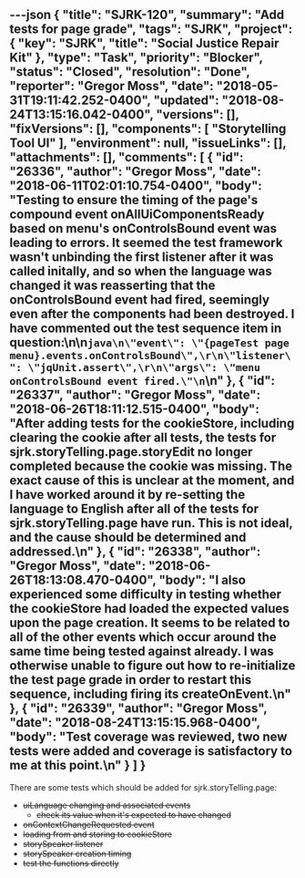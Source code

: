 ---json
{
  "title": "SJRK-120",
  "summary": "Add tests for page grade",
  "tags": "SJRK",
  "project": {
    "key": "SJRK",
    "title": "Social Justice Repair Kit"
  },
  "type": "Task",
  "priority": "Blocker",
  "status": "Closed",
  "resolution": "Done",
  "reporter": "Gregor Moss",
  "date": "2018-05-31T19:11:42.252-0400",
  "updated": "2018-08-24T13:15:16.042-0400",
  "versions": [],
  "fixVersions": [],
  "components": [
    "Storytelling Tool UI"
  ],
  "environment": null,
  "issueLinks": [],
  "attachments": [],
  "comments": [
    {
      "id": "26336",
      "author": "Gregor Moss",
      "date": "2018-06-11T02:01:10.754-0400",
      "body": "Testing to ensure the timing of the page's compound event onAllUiComponentsReady based on menu's onControlsBound event was leading to errors. It seemed the test framework wasn't unbinding the first listener after it was called initally, and so when the language was changed it was reasserting that the onControlsBound event had fired, seemingly even after the components had been destroyed. I have commented out the test sequence item in question:\n\n```java\n\"event\": \"{pageTest page menu}.events.onControlsBound\",\r\n\"listener\": \"jqUnit.assert\",\r\n\"args\": \"menu onControlsBound event fired.\"\n```\n"
    },
    {
      "id": "26337",
      "author": "Gregor Moss",
      "date": "2018-06-26T18:11:12.515-0400",
      "body": "After adding tests for the cookieStore, including clearing the cookie after all tests, the tests for sjrk.storyTelling.page.storyEdit no longer completed because the cookie was missing. The exact cause of this is unclear at the moment, and I have worked around it by re-setting the language to English after all of the tests for sjrk.storyTelling.page have run. This is not ideal, and the cause should be determined and addressed.\n"
    },
    {
      "id": "26338",
      "author": "Gregor Moss",
      "date": "2018-06-26T18:13:08.470-0400",
      "body": "I also experienced some difficulty in testing whether the cookieStore had loaded the expected values upon the page creation. It seems to be related to all of the other events which occur around the same time being tested against already. I was otherwise unable to figure out how to re-initialize the test page grade in order to restart this sequence, including firing its createOnEvent.\n"
    },
    {
      "id": "26339",
      "author": "Gregor Moss",
      "date": "2018-08-24T13:15:15.968-0400",
      "body": "Test coverage was reviewed, two new tests were added and coverage is satisfactory to me at this point.\n"
    }
  ]
}
---
There are some tests which should be added for sjrk.storyTelling.page:

* ~~uiLanguage changing and associated events~~
  * ~~check its value when it's expected to have changed~~
* ~~onContextChangeRequested event~~
* ~~loading from and storing to cookieStore~~
* ~~storySpeaker listener~~
* ~~storySpeaker creation timing~~
* ~~test the functions directly~~

        